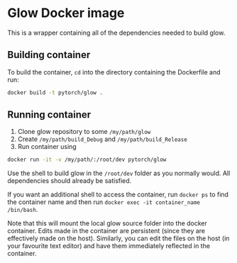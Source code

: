 # Glow Docker image
This is a wrapper containing all of the dependencies needed to build glow.

## Building container
To build the container, `cd` into the directory containing the Dockerfile and run:
```bash
docker build -t pytorch/glow .
```

## Running container
1. Clone glow repository to some `/my/path/glow`
2. Create `/my/path/build_Debug` and `/my/path/build_Release`
3. Run container using
```bash
docker run -it -v /my/path/:/root/dev pytorch/glow
```

Use the shell to build glow in the `/root/dev` folder as you normally would. All dependencies should already be satisfied. 

If you want an additional shell to access the container, run `docker ps` to find the container name and then run `docker exec -it container_name /bin/bash`.

Note that this will mount the local glow source folder into the docker container. Edits made in the container are persistent (since they are effectively made on the host). Similarly, you can edit the files on the host (in your favourite text editor) and have them immediately reflected in the container.
